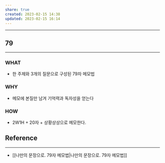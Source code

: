 ```yaml
---
share: true
created: 2023-02-15 14:38
updated: 2023-02-15 16:14
---
```


---


## 79
---
### WHAT
- 한 주제와 3개의 질문으로 구성된 79자 메모법
### WHY
- 메모에 본질만 남겨 기억력과 독자성을 얻는다
### HOW
- 2W1H + 20자 + 상황상상으로 메모한다.

## Reference
---
- [[나만의 문장으로. 79자 메모법|나만의 문장으로. 79자 메모법]]